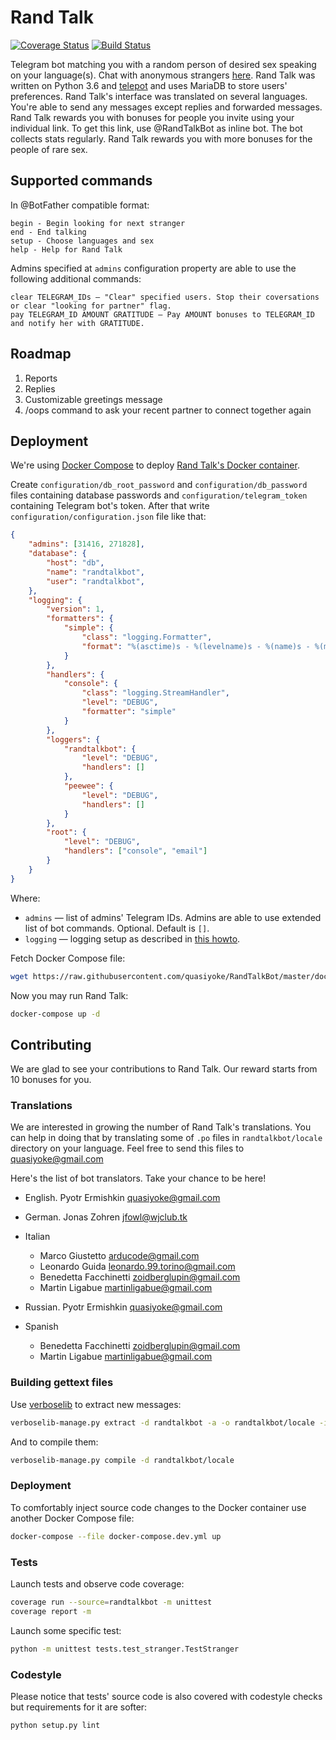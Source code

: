 # Rand Talk

[![Coverage Status](https://coveralls.io/repos/github/quasiyoke/RandTalkBot/badge.svg?branch=master)](https://coveralls.io/github/quasiyoke/RandTalkBot?branch=master) [![Build Status](https://travis-ci.org/quasiyoke/RandTalkBot.svg?branch=master)](https://travis-ci.org/quasiyoke/RandTalkBot)

Telegram bot matching you with a random person of desired sex speaking on your language(s). Chat with anonymous strangers [here](https://t.me/RandTalkBot). Rand Talk was written on Python 3.6 and [telepot](https://github.com/nickoala/telepot) and uses MariaDB to store users' preferences. Rand Talk's interface was translated on several languages. You're able to send any messages except replies and forwarded messages. Rand Talk rewards you with bonuses for people you invite using your individual link. To get this link, use @RandTalkBot as inline bot. The bot collects stats regularly. Rand Talk rewards you with more bonuses for the people of rare sex.

## Supported commands

In @BotFather compatible format:

```
begin - Begin looking for next stranger
end - End talking
setup - Choose languages and sex
help - Help for Rand Talk
```

Admins specified at `admins` configuration property are able to use the following additional commands:

```
clear TELEGRAM_IDs — "Clear" specified users. Stop their coversations or clear "looking for partner" flag.
pay TELEGRAM_ID AMOUNT GRATITUDE — Pay AMOUNT bonuses to TELEGRAM_ID and notify her with GRATITUDE.
```

## Roadmap

1. Reports
1. Replies
1. Customizable greetings message
1. /oops command to ask your recent partner to connect together again

## Deployment

We're using [Docker Compose](https://docs.docker.com/compose/install/) to deploy [Rand Talk's Docker container](https://hub.docker.com/r/quasiyoke/randtalkbot/).

Create `configuration/db_root_password` and `configuration/db_password` files containing database passwords and `configuration/telegram_token` containing Telegram bot's token. After that write `configuration/configuration.json` file like that:

```json
{
    "admins": [31416, 271828],
    "database": {
        "host": "db",
        "name": "randtalkbot",
        "user": "randtalkbot",
    },
    "logging": {
        "version": 1,
        "formatters": {
            "simple": {
                "class": "logging.Formatter",
                "format": "%(asctime)s - %(levelname)s - %(name)s - %(message)s"
            }
        },
        "handlers": {
            "console": {
                "class": "logging.StreamHandler",
                "level": "DEBUG",
                "formatter": "simple"
            }
        },
        "loggers": {
            "randtalkbot": {
                "level": "DEBUG",
                "handlers": []
            },
            "peewee": {
                "level": "DEBUG",
                "handlers": []
            }
        },
        "root": {
            "level": "DEBUG",
            "handlers": ["console", "email"]
        }
    }
}
```

Where:

- `admins` — list of admins' Telegram IDs. Admins are able to use extended list of bot commands. Optional. Default is `[]`.
- `logging` — logging setup as described in [this howto](https://docs.python.org/3/howto/logging.html).

Fetch Docker Compose file:

```sh
wget https://raw.githubusercontent.com/quasiyoke/RandTalkBot/master/docker-compose.yml
```

Now you may run Rand Talk:

```sh
docker-compose up -d
```

## Contributing

We are glad to see your contributions to Rand Talk. Our reward starts from 10 bonuses for you.

### Translations

We are interested in growing the number of Rand Talk's translations. You can help in doing that by translating some of `.po` files in `randtalkbot/locale` directory on your language. Feel free to send this files to quasiyoke@gmail.com

Here's the list of bot translators. Take your chance to be here!

- English. Pyotr Ermishkin <quasiyoke@gmail.com>

- German. Jonas Zohren <jfowl@wjclub.tk>

- Italian

  - Marco Giustetto <arducode@gmail.com>
  - Leonardo Guida <leonardo.99.torino@gmail.com>
  - Benedetta Facchinetti <zoidberglupin@gmail.com>
  - Martin Ligabue <martinligabue@gmail.com>

- Russian. Pyotr Ermishkin <quasiyoke@gmail.com>

- Spanish

  - Benedetta Facchinetti <zoidberglupin@gmail.com>
  - Martin Ligabue <martinligabue@gmail.com>

### Building gettext files

Use [verboselib](https://github.com/oblalex/verboselib) to extract new messages:

```sh
verboselib-manage.py extract -d randtalkbot -a -o randtalkbot/locale -i lib
```

And to compile them:

```sh
verboselib-manage.py compile -d randtalkbot/locale
```

### Deployment

To comfortably inject source code changes to the Docker container use another Docker Compose file:

```sh
docker-compose --file docker-compose.dev.yml up
```

### Tests

Launch tests and observe code coverage:

```sh
coverage run --source=randtalkbot -m unittest
coverage report -m
```

Launch some specific test:

```sh
python -m unittest tests.test_stranger.TestStranger
```

### Codestyle

Please notice that tests' source code is also covered with codestyle checks but requirements for it are softer:

```sh
python setup.py lint
```
